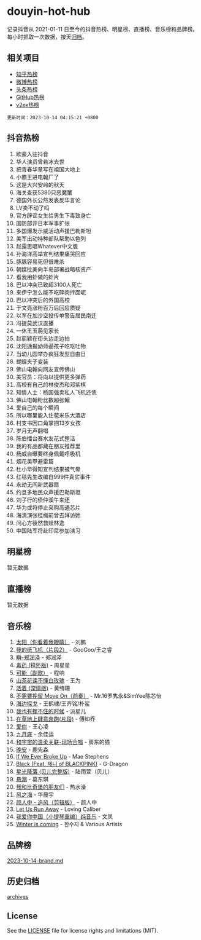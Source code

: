 # douyin-hot-hub

记录抖音从 2021-01-11 日至今的抖音热榜、明星榜、直播榜、音乐榜和品牌榜。每小时抓取一次数据，按天[归档](archives)。

## 相关项目

- [知乎热榜](https://github.com/lonnyzhang423/zhihu-hot-hub)
- [微博热榜](https://github.com/lonnyzhang423/weibo-hot-hub)
- [头条热榜](https://github.com/lonnyzhang423/toutiao-hot-hub)
- [GitHub热榜](https://github.com/lonnyzhang423/github-hot-hub)
- [v2ex热榜](https://github.com/lonnyzhang423/v2ex-hot-hub)


`更新时间：2023-10-14 04:15:21 +0800`

## 抖音热榜

1. 欧豪入驻抖音
1. 华人演员曾若冰去世
1. 把青春华章写在祖国大地上
1. 小霸王进电翰厂了
1. 这是大兴安岭的秋天
1. 海关查获5380只恶魔蟹
1. 德国外长公然发表反华言论
1. LV卖不动了吗
1. 官方辟谣女生给男生下毒致身亡
1. 国防部评日本军事扩张
1. 多国爆发示威活动声援巴勒斯坦
1. 美军出动特种部队帮助以色列
1. 赵露思唱Whatever中文版
1. 孙海洋高举宣判结果痛哭回应
1. 豚豚容易死但很难杀
1. 朝媒批美向半岛部署战略核资产
1. 看我用虾做的虾片
1. 巴以冲突已致超3100人死亡
1. 来伊宁怎么能不吃碎肉拌面呢
1. 巴以冲突后的外国高校
1. 于文亮涨粉百万后回应质疑
1. 以军在加沙空投传单警告居民南迁
1. 冯提莫武汉直播
1. 一休王玉萌见家长
1. 赵丽颖在街头边走边拍
1. 沈阳通报幼师逼孩子吃呕吐物
1. 当幼儿园举办疯狂发型自由日
1. 蝴蝶夹子变装
1. 佛山电翰向网友宣传佛山
1. 美官员：将向以提供更多弹药
1. 高校有自己的林俊杰和邓紫棋
1. 知情人士：杨国强卖私人飞机还债
1. 佛山电翰粉丝数超张翰
1. 爱自己的每个瞬间
1. 所以哪里能入住苞米乐大酒店
1. 村支书因口角掌掴13岁女孩
1. 岁月无声翻唱
1. 陈伯擂台赛水友花式整活
1. 我的有品都藏在朋友推荐里
1. 杨威自曝要终身佩戴呼吸机
1. 烟花美甲避雷篇
1. 杜小华得知宣判结果被气晕
1. 红毯先生改编自999件真实事件
1. 永劫无间新武器扇
1. 约旦多地民众声援巴勒斯坦
1. 刘子行的债仲溪午来还
1. 华为或将停止采购高通芯片
1. 海清演张桂梅前曾去拜访她
1. 问心方筱然救赎林逸
1. 中国陆军将赴印尼参加演习

## 明星榜

暂无数据

## 直播榜

暂无数据

## 音乐榜

1. [太阳（你看着我眼睛）](https://sf3-cdn-tos.douyinstatic.com/obj/tos-cn-ve-2774/ogWbyIQnlBFImVbeDocRdCIYtBHlbJXgfZMvgz) - 刘鹏
1. [我的纸飞机（片段2）](https://sf6-cdn-tos.douyinstatic.com/obj/tos-cn-ve-2774/oM2ZrKcg2CD5AeRB2gkeXOFB1IxAGJdZPazYHf) - GooGoo/王之睿
1. [瞬-郑润泽](https://sf3-cdn-tos.douyinstatic.com/obj/tos-cn-ve-2774/oYXHIohzvbNAzBhHgyksWpRM4bfkDsBdBDAynw) - 郑润泽
1. [毒药 (释怀版)](https://sf6-cdn-tos.douyinstatic.com/obj/tos-cn-ve-2774/oYILMEAzspdZBIzy4frJNB8ZHPHWAhiwowd4Ad) - 周星星
1. [可能（副歌）](https://sf6-cdn-tos.douyinstatic.com/obj/tos-cn-ve-2774/cde1731888894259b333569393c2fb51) - 程响
1. [山茶花读不懂白玫瑰](https://sf3-cdn-tos.douyinstatic.com/obj/tos-cn-ve-2774/osfn8B7DktrRHEPJgPCfDbw7QDQEkwC16BxZg9) - 王为
1. [活着 (深情版)](https://sf6-cdn-tos.douyinstatic.com/obj/tos-cn-ve-2774/oY8r2TelECK2BPZbDCj8xZKBQfPbwQyCt1cggn) - 黄绮珊
1. [不需要挽留 Move On（前奏）](https://sf6-cdn-tos.douyinstatic.com/obj/tos-cn-ve-2774/ooCBhgCCkF4nExzQL9WZSUbitfA8IsDkgQIYhe) - Mr.16罗隽永&SimYee陈芯怡
1. [海边探戈](https://sf3-cdn-tos.douyinstatic.com/obj/tos-cn-ve-2774/os9gE0VQCGqt6VQkZDyBBYvfSDY0QFe3vVmubn) - 王鹤棣/王齐铭/朴鲨
1. [我也有撑不住的时候](https://sf3-cdn-tos.douyinstatic.com/obj/tos-cn-ve-2774/okmtBE1dkIBhwxeiBJeDgQnQtICZWIJUI2bjQr) - 派星儿
1. [在草地上肆意奔跑(片段)](https://sf3-cdn-tos.douyinstatic.com/obj/tos-cn-ve-2774/8831d494742f45dabdfa8adb8b817259) - 傅如乔
1. [爱你](https://sf3-cdn-tos.douyinstatic.com/obj/tos-cn-ve-2774/oEfyTFYX4gOL9DMKAJebDCAASw8hYVIXz1nYaf) - 王心凌
1. [九月底](https://sf6-cdn-tos.douyinstatic.com/obj/tos-cn-ve-2774/oMfewG4PDTFhF8iz3OGQ7ABH5i6fCgnMaoCbzZ) - 余佳运
1. [和宇宙的温柔关联-现场合唱](https://sf3-cdn-tos.douyinstatic.com/obj/tos-cn-ve-2774/o0hONGDYQBgk0e5bqDeQOonVmncA6tC2nBwZLT) - 房东的猫
1. [晚安](https://sf3-cdn-tos.douyinstatic.com/obj/tos-cn-ve-2774/a724c5e224464218839820f4e4fd632f) - 鹿先森
1. [If We Ever Broke Up](https://sf3-cdn-tos.douyinstatic.com/obj/tos-cn-ve-2774/o8onj5HDk0ImtBmO0URBfeyCDXQJMYkQ1gb8Zy) - Mae Stephens
1. [Black (Feat. 제니 of BLACKPINK)](https://sf6-cdn-tos.douyinstatic.com/obj/tos-cn-ve-2774/2eb92e2debbe4fe0a552bc099aef7f28) - G-Dragon
1. [星光降落 (贝儿完整版)](https://sf6-cdn-tos.douyinstatic.com/obj/tos-cn-ve-2774/okwB9hAwyAtsFFkFBzAX1hOOfQuIoMNs0W2Mwr) - 陆雨萱（贝儿）
1. [悬溺](https://sf3-cdn-tos.douyinstatic.com/obj/tos-cn-ve-2774/f3b6cc53d2e944beb7094a3ff01b4e03) - 葛东琪
1. [我和比奇堡的朋友们](https://sf6-cdn-tos.douyinstatic.com/obj/tos-cn-ve-2774/f0505db981ea4a6d91453a15924a82aa) - 热水澡
1. [风之海](https://sf6-cdn-tos.douyinstatic.com/obj/tos-cn-ve-2774/oInqZ2gFbCQvB6wZNnZlJpBcfDBQ8t1e1XwYAi) - 华晨宇
1. [颜人中 - 追风（剪辑版）](https://sf6-cdn-tos.douyinstatic.com/obj/tos-cn-ve-2774/9107f711ded6416ab3279a81d71597f7) - 颜人中
1. [Let Us Run Away](https://sf6-cdn-tos.douyinstatic.com/obj/tos-cn-ve-2774/a9a280d910044fb0b9f4f74b0b27e854) - Loving Caliber
1. [我爱你中国（小提琴重编）纯音乐](https://sf3-cdn-tos.douyinstatic.com/obj/tos-cn-ve-2774/362de867442c4051acadb0a43fd60af8) - 文凤
1. [Winter is coming](https://sf3-cdn-tos.douyinstatic.com/obj/tos-cn-ve-2774/0a6c12efb2d84f2ba9a243d4e1eebb4e) - 한수지 & Various Artists

## 品牌榜

[2023-10-14-brand.md](archives/2023-10-14-brand.md)

## 历史归档

[archives](archives)

## License

See the [LICENSE](LICENSE) file for license rights and limitations (MIT).
